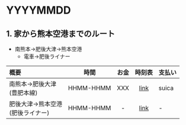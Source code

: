 # YYYYMMDD

## 1. 家から熊本空港までのルート

- 南熊本→肥後大津→熊本空港
  - 電車→肥後ライナー

| 概要                                |   時間    | お金  |                    時刻表                     | 支払い |
| :---------------------------------- | :-------: | :---: | :-------------------------------------------: | :----- |
| 南熊本→肥後大津<br>(豊肥本線)       | HHMM-HHMM |  XXX  |                 [link](link)                  | suica  |
| 肥後大津→熊本空港<br>(肥後ライナー) | HHMM-HHMM |   -   | [link](https://kukouliner.com/timetable1.php) | -      |
